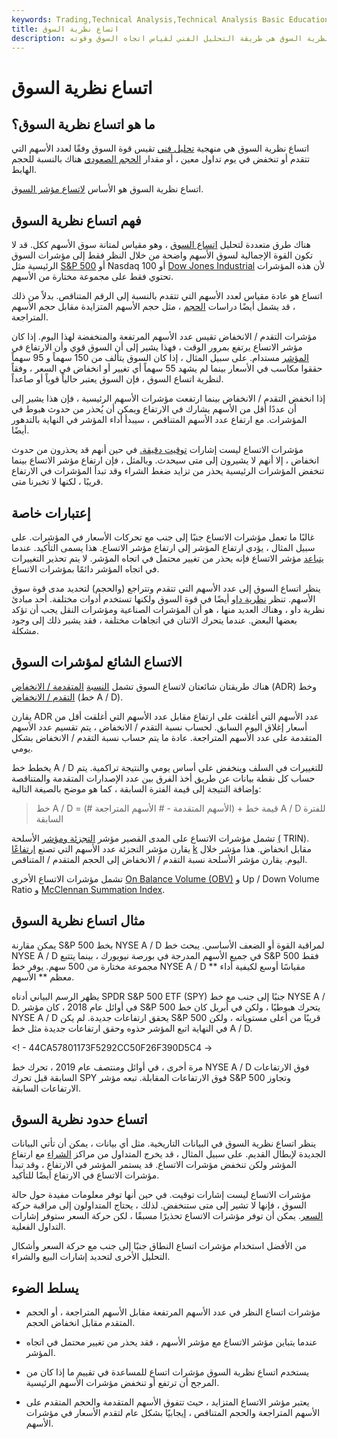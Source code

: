```yaml
---
keywords: Trading,Technical Analysis,Technical Analysis Basic Education
title: اتساع نظرية السوق
description: اتساع نظرية السوق هي طريقة التحليل الفني لقياس اتجاه السوق وقوته.
---
```


# اتساع نظرية السوق
## ما هو اتساع نظرية السوق؟

اتساع نظرية السوق هي منهجية [تحليل فني](/technicalanalysis) تقيس قوة السوق وفقًا لعدد الأسهم التي تتقدم أو تنخفض في يوم تداول معين ، أو مقدار [الحجم الصعودي](/volume) هناك بالنسبة للحجم الهابط.

اتساع نظرية السوق هو الأساس [لاتساع مؤشر السوق](/breadthindicator).

## فهم اتساع نظرية السوق

هناك طرق متعددة لتحليل [اتساع السوق](/market_breadth) ، وهو مقياس لمتانة سوق الأسهم ككل. قد لا تكون القوة الإجمالية لسوق الأسهم واضحة من خلال النظر فقط إلى مؤشرات السوق الرئيسية مثل [S&P 500](/sp500) أو Nasdaq 100 أو [Dow Jones Industrial](/djia) لأن هذه المؤشرات تحتوي فقط على مجموعة مختارة من الأسهم.

اتساع هو عادة مقياس لعدد الأسهم التي تتقدم بالنسبة إلى الرقم المتناقص. بدلاً من ذلك ، قد يشمل أيضًا دراسات [الحجم](/volume) ، مثل حجم الأسهم المتزايدة مقابل حجم الأسهم المتراجعة.

مؤشرات التقدم / الانخفاض تقيس عدد الأسهم المرتفعة والمنخفضة لهذا اليوم. إذا كان مؤشر الاتساع يرتفع بمرور الوقت ، فهذا يشير إلى أن السوق قوي وأن الارتفاع في [المؤشر](/index) مستدام. على سبيل المثال ، إذا كان السوق يتألف من 150 سهماً و 95 سهماً حققوا مكاسب في الأسعار بينما لم يشهد 55 سهماً أي تغيير أو انخفاض في السعر ، وفقاً لنظرية اتساع السوق ، فإن السوق يعتبر حالياً قوياً أو صاعداً.

إذا انخفض التقدم / الانخفاض بينما ارتفعت مؤشرات الأسهم الرئيسية ، فإن هذا يشير إلى أن عددًا أقل من الأسهم يشارك في الارتفاع ويمكن أن يُحذر من حدوث هبوط في المؤشرات. مع ارتفاع عدد الأسهم المتناقص ، سيبدأ أداء المؤشر في النهاية بالتدهور أيضًا.

مؤشرات الاتساع ليست إشارات [توقيت دقيقة.](/markettiming) في حين أنهم قد يحذرون من حدوث انخفاض ، إلا أنهم لا يشيرون إلى متى سيحدث. وبالمثل ، فإن ارتفاع مؤشر الاتساع بينما تنخفض المؤشرات الرئيسية يحذر من تزايد ضغط الشراء وقد تبدأ المؤشرات في الارتفاع قريبًا ، لكنها لا تخبرنا متى.

## إعتبارات خاصة

غالبًا ما تعمل مؤشرات الاتساع جنبًا إلى جنب مع تحركات الأسعار في المؤشرات. على سبيل المثال ، يؤدي ارتفاع المؤشر إلى ارتفاع مؤشر الاتساع. هذا يسمى التأكيد. عندما [يتباعد](/divergence) مؤشر الاتساع فإنه يحذر من تغيير محتمل في اتجاه المؤشر. لا يتم تحذير التغييرات في اتجاه المؤشر دائمًا بمؤشرات الاتساع.

ينظر اتساع السوق إلى عدد الأسهم التي تتقدم وتتراجع (والحجم) لتحديد مدى قوة سوق الأسهم. تنظر [نظرية داو](/dowtheory) أيضًا في قوة السوق ولكنها تستخدم أدوات مختلفة. أحد مبادئ نظرية داو ، وهناك العديد منها ، هو أن المؤشرات الصناعية ومؤشرات النقل يجب أن تؤكد بعضها البعض. عندما يتحرك الاثنان في اتجاهات مختلفة ، فقد يشير ذلك إلى وجود مشكلة.

## الاتساع الشائع لمؤشرات السوق

هناك طريقتان شائعتان لاتساع السوق تشمل [النسبة](/a-d-ratio-adr) [المتقدمة / الانخفاض](/a-d-ratio-adr) (ADR) وخط [التقدم / الانخفاض](/advancedeclineline) (خط A / D).

يقارن ADR عدد الأسهم التي أغلقت على ارتفاع مقابل عدد الأسهم التي أغلقت أقل من أسعار إغلاق اليوم السابق. لحساب نسبة التقدم / الانخفاض ، يتم تقسيم عدد الأسهم المتقدمة على عدد الأسهم المتراجعة. عادة ما يتم حساب نسبة التقدم / الانخفاض بشكل يومي.

يخطط خط A / D للتغييرات في السلف وينخفض على أساس يومي والنتيجة تراكمية. يتم حساب كل نقطة بيانات عن طريق أخذ الفرق بين عدد الإصدارات المتقدمة والمتناقصة وإضافة النتيجة إلى قيمة الفترة السابقة ، كما هو موضح بالصيغة التالية:

>

> خط A / D = (# الأسهم المتقدمة - # الأسهم المتراجعة) + قيمة خط A / D للفترة السابقة

>

تشمل مؤشرات الاتساع على المدى القصير مؤشر [التجزئة ومؤشر](/tickindex) الأسلحة [(](/arms) TRIN). يقارن مؤشر التجزئة عدد الأسهم التي تصنع [ارتفاعًا](/uptick) [k](/uptick) مقابل انخفاض. هذا مؤشر خلال اليوم. يقارن مؤشر الأسلحة نسبة التقدم / الانخفاض إلى الحجم المتقدم / المتناقص.

تشمل مؤشرات الاتساع الأخرى [On Balance Volume (OBV)](/onbalancevolume) و Up / Down Volume Ratio و [McClennan Summation Index](/mcclellansummation).

## مثال اتساع نظرية السوق

يمكن مقارنة S&P 500 بخط NYSE A / D لمراقبة القوة أو الضعف الأساسي. يبحث خط NYSE A / D في جميع الأسهم المدرجة في بورصة نيويورك ، بينما يتتبع S&P 500 فقط مجموعة مختارة من 500 سهم. يوفر خط NYSE A / D مقياسًا أوسع لكيفية أداء ** معظم ** الأسهم.

يظهر الرسم البياني أدناه SPDR S&P 500 ETF (SPY) جنبًا إلى جنب مع خط NYSE A / D. في أوائل عام 2018 ، كان مؤشر S&P 500 يتحرك هبوطيًا ، ولكن في أبريل كان خط NYSE A / D يحقق ارتفاعات جديدة. لم يكن S&P 500 قريبًا من أعلى مستوياته ، ولكن في النهاية اتبع المؤشر حذوه وحقق ارتفاعات جديدة مثل خط A / D.

<! - 44CA57801173F5292CC50F26F390D5C4 ->

مرة أخرى ، في أوائل ومنتصف عام 2019 ، تحرك خط NYSE A / D فوق الارتفاعات السابقة قبل تحرك SPY فوق الارتفاعات المقابلة. تبعه مؤشر S&P 500 وتجاوز الارتفاعات السابقة.

## اتساع حدود نظرية السوق

ينظر اتساع نظرية السوق في البيانات التاريخية. مثل أي بيانات ، يمكن أن تأتي البيانات الجديدة لإبطال القديم. على سبيل المثال ، قد يخرج المتداول من مراكز [الشراء](/long) مع ارتفاع المؤشر ولكن تنخفض مؤشرات الاتساع. قد يستمر المؤشر في الارتفاع ، وقد تبدأ مؤشرات الاتساع في الارتفاع أيضًا للتأكيد.

مؤشرات الاتساع ليست إشارات توقيت. في حين أنها توفر معلومات مفيدة حول حالة السوق ، فإنها لا تشير إلى متى ستنخفض. لذلك ، يحتاج المتداولون إلى مراقبة حركة [السعر](/price-action). يمكن أن توفر مؤشرات الاتساع تحذيرًا مسبقًا ، لكن حركة السعر ستوفر إشارات التداول الفعلية.

من الأفضل استخدام مؤشرات اتساع النطاق جنبًا إلى جنب مع حركة السعر وأشكال التحليل الأخرى لتحديد إشارات البيع والشراء.

## يسلط الضوء

- مؤشرات اتساع النظر في عدد الأسهم المرتفعة مقابل الأسهم المتراجعة ، أو الحجم المتقدم مقابل انخفاض الحجم.

- عندما يتباين مؤشر الاتساع مع مؤشر الأسهم ، فقد يحذر من تغيير محتمل في اتجاه المؤشر.

- يستخدم اتساع نظرية السوق مؤشرات اتساع للمساعدة في تقييم ما إذا كان من المرجح أن ترتفع أو تنخفض مؤشرات الأسهم الرئيسية.

- يعتبر مؤشر الاتساع المتزايد ، حيث تتفوق الأسهم المتقدمة والحجم المتقدم على الأسهم المتراجعة والحجم المتناقص ، إيجابيًا بشكل عام لتقدم الأسعار في مؤشرات الأسهم.

